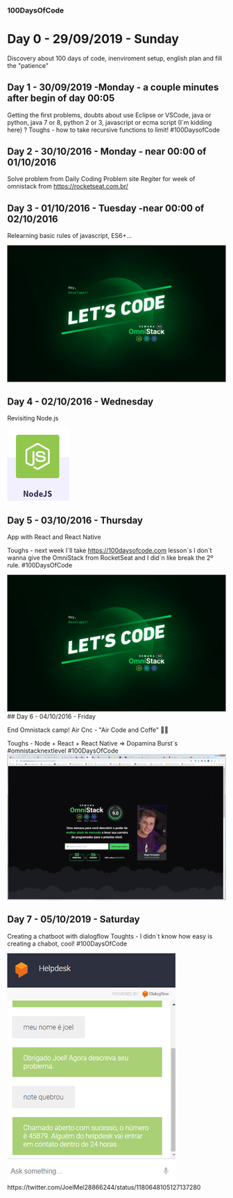 ### 100DaysOfCode


# Day 0 - 29/09/2019 - Sunday
Discovery about 100 days of code, inenviroment setup, english plan and fill the "patience"


## Day 1 - 30/09/2019 -Monday - a couple minutes after begin of day 00:05
Getting the first problems, doubts about use Eclipse or VSCode, java or python, java 7 or 8, python 2 or 3, javascript or ecma script (I´m kidding here) ?
Toughs - how to take recursive functions to limit!
#100DaysofCode

## Day 2 - 30/10/2016 - Monday - near 00:00 of 01/10/2016
Solve problem from Daily Coding Problem site
Regiter for week of omnistack from  https://rocketseat.com.br/ 

## Day 3 - 01/10/2016 - Tuesday -near 00:00 of 02/10/2016
Relearning basic rules of javascript, ES6+...

<img src="./img/Wallpaper-OmniStack.png">

## Day 4 - 02/10/2016 - Wednesday  
Revisiting Node.js

<img  src="./img/2019-10-04_00-20-05.jpg">

## Day 5 - 03/10/2016 - Thursday
App with React and React Native

Toughs - next week I´ll take https://100daysofcode.com lesson´s I don´t wanna give the OmniStack from RocketSeat and I did´n like break the 2º rule. 
#100DaysOfCode

<img src="./img/Wallpaper-OmniStack.png"> 
## Day 6 - 04/10/2016 - Friday 

End Omnistack camp! Air Cnc - "Air Code and Coffe" 🚀🚀

Toughs - Node + React + React Native => Dopamina Burst´s
#omnistacknextlevel #100DaysOfCode
<img src="./img/omnistackw9.jpg">

## Day 7 -  05/10/2019 - Saturday 
Creating a chatboot with dialogflow 
Toughts - I didn´t know how easy is creating a chabot, cool!
#100DaysOfCode

<img src="./img/2019-10-05_20-51-08ss.jpg">
https://twitter.com/JoelMel28866244/status/1180648105127137280

